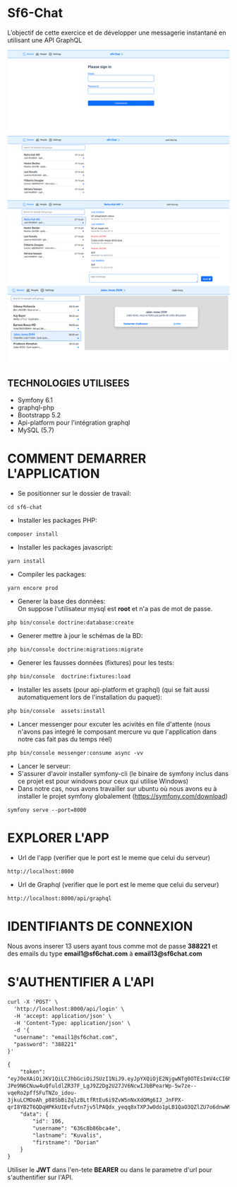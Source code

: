 # Sf6-Chat

L’objectif de cette exercice et de développer une messagerie instantané en utilisant une API
GraphQL

![Screenshot de l'app](./Screenshot-from-2022-11-10-08-49-30.png)
![Screenshot de l'app](./Screenshot-from-2022-11-10-08-17-00.png)
![Screenshot de l'app](./Screenshot-from-2022-11-10-08-17-07.png)
![Screenshot de l'app](./Screenshot-from-2022-11-10-09-02-30.png)

## TECHNOLOGIES UTILISEES

- Symfony 6.1
- graphql-php 
- Bootstrapp 5.2
- Api-platform pour l'intégration graphql
- MySQL (5.7)

# COMMENT DEMARRER L'APPLICATION

- Se positionner sur le dossier de travail:
````
cd sf6-chat
````
- Installer les packages PHP:
````
composer install
````
- Installer les packages javascript:
````
yarn install
````
- Compiler les packages:
````
yarn encore prod
````
- Generer la base des données:   
On suppose l'utilisateur mysql est __root__ et n'a pas de mot de passe.
````
php bin/console doctrine:database:create
````
- Generer mettre à jour le schémas de la BD:
````
php bin/console doctrine:migrations:migrate
````
- Generer les fausses données (fixtures) pour les tests:
````
php bin/console  doctrine:fixtures:load
````
- Installer les assets (pour api-platform et graphql) (qui se fait aussi automatiquement lors de l'installation du paquet): 
````
php bin/console  assets:install 
````
- Lancer messenger pour excuter les acivités en file d'attente (nous n'avons pas integré  le composant mercure vu que l'application dans notre cas fait pas du temps réel)
````
php bin/console messenger:consume async -vv
````

- Lancer le serveur:  
- S'assurer d'avoir installer symfony-cli (le binaire de symfony inclus dans ce projet est pour windows pour ceux qui utilise Windows)
- Dans notre cas, nous avons travailler sur ubuntu où nous avons eu à installer le projet symfony globalement (https://symfony.com/download)
````
symfony serve --port=8000
````

# EXPLORER L'APP

- Url de l'app (verifier que le port est le meme que celui du serveur)
````
http://localhost:8000
````

- Url de Graphql (verifier que le port est le meme que celui du serveur)
````
http://localhost:8000/api/graphql
````

# IDENTIFIANTS DE CONNEXION

Nous avons inserer 13 users ayant tous comme mot de passe __388221__ et des emails du type __email1@sf6chat.com__ à __email13@sf6chat.com__


# S'AUTHENTIFIER A L'API

````
curl -X 'POST' \
  'http://localhost:8000/api/login' \
  -H 'accept: application/json' \
  -H 'Content-Type: application/json' \
  -d '{
  "username": "email1@sf6chat.com",
  "password": "388221"
}'
````

````
{
	"token": "eyJ0eXAiOiJKV1QiLCJhbGciOiJSUzI1NiJ9.eyJpYXQiOjE2NjgwNTg0OTEsImV4cCI6MzI5OTI3MjgyOSwicm9sZXMiOlsiUk9MRV9VU0VSIl0sInVzZXJuYW1lIjoiNjM2YzhiODZiY2E0ZSJ9.J5LYEGkSudPUBv2T9gcn08TE87DYg4B9-JPe9N6CNuw4uQfuldlZR37F_LgJ9Z2Dg2U27JV6NcwIJbBPearWp-5w7ze--vqeRo2pffSFuTNZo_idou-3jkuLCMOoAh_p88SbBiZqlzBLtfRtEu6i9ZvW5nNxXdOMg6IJ_JnFPX-qrI8YB2T6QDqHPKkUIEvfutn7jv5lPAQdx_yeqq8xTXPJwOdo1pLB1QaO3QZlZU7o6dnwW9Quk641CFbHQQwaT0yWRT2_cxMhuUGjugIYnSKh5tdLxwUdUPPkkSOJnomMfrgVg6orANfLwNlCh4LCZMJ1GDFHPWGA4uhLZAIOIw",
	"data": {
		"id": 106,
		"username": "636c8b86bca4e",
		"lastname": "Kuvalis",
		"firstname": "Dorian"
	}
}
````

Utiliser le __JWT__ dans l'en-tete __BEARER__ ou dans le parametre d'url pour s'authentifier sur l'API.